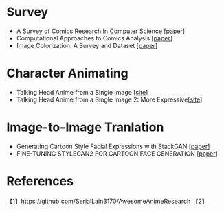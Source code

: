 # Survey
- A Survey of Comics Research in Computer Science [[paper]()]
- Computational Approaches to Comics Analysis [[paper]()]
- Image Colorization: A Survey and Dataset [[paper]()]

# Character Animating
- Talking Head Anime from a Single Image [[site](https://pkhungurn.github.io/talking-head-anime/)]
- Talking Head Anime from a Single Image 2: More Expressive[[site](https://pkhungurn.github.io/talking-head-anime-2/)]

# Image-to-Image Tranlation
- Generating Cartoon Style Facial Expressions with StackGAN [[paper]()]
- FINE-TUNING STYLEGAN2 FOR CARTOON FACE GENERATION  [[paper]()]



# References
【1】https://github.com/SerialLain3170/AwesomeAnimeResearch
【2】



